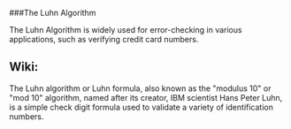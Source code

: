 ###The Luhn Algorithm

The Luhn Algorithm is widely used for error-checking in various applications, such as verifying credit card numbers.

## Wiki: 
The Luhn algorithm or Luhn formula, also known as the "modulus 10" or "mod 10" algorithm, named after its creator, IBM scientist Hans Peter Luhn, is a simple check digit formula used to validate a variety of identification numbers.

